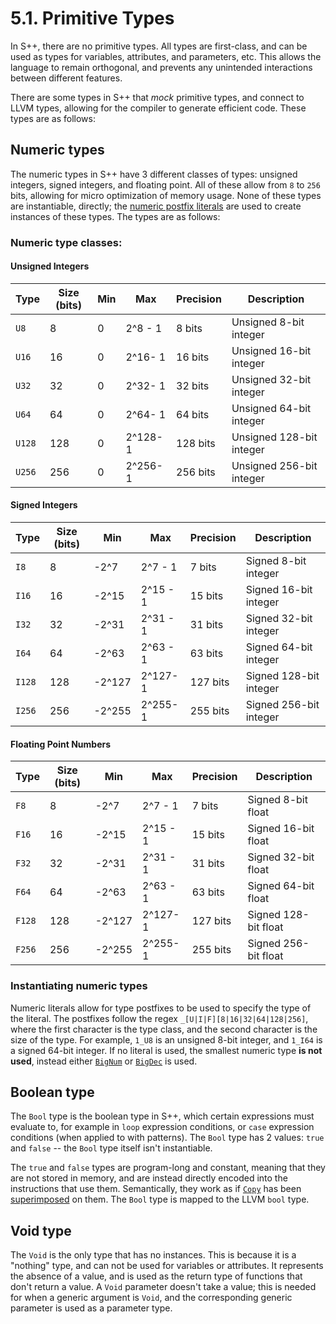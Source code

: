 # 5.1. Primitive Types

In S++, there are no primitive types. All types are first-class, and can be used as types for variables, attributes, and
parameters, etc. This allows the language to remain orthogonal, and prevents any unintended interactions between
different features.

There are some types in S++ that _mock_ primitive types, and connect to LLVM types, allowing for the compiler to
generate efficient code. These types are as follows:

## Numeric types

The numeric types in S++ have 3 different classes of types: unsigned integers, signed integers, and floating point.
All of these allow from `8` to `256` bits, allowing for micro optimization of memory usage. None of these types are
instantiable, directly; the [numeric postfix literals]() are used to create instances of these types. The types are as
follows:

### Numeric type classes:

#### Unsigned Integers

| Type   | Size (bits) | Min | Max     | Precision | Description              |
|--------|-------------|-----|---------|-----------|--------------------------|
| `U8`   | 8           | 0   | 2^8 - 1 | 8 bits    | Unsigned 8-bit integer   |
| `U16`  | 16          | 0   | 2^16- 1 | 16 bits   | Unsigned 16-bit integer  |
| `U32`  | 32          | 0   | 2^32- 1 | 32 bits   | Unsigned 32-bit integer  |
| `U64`  | 64          | 0   | 2^64- 1 | 64 bits   | Unsigned 64-bit integer  |
| `U128` | 128         | 0   | 2^128-1 | 128 bits  | Unsigned 128-bit integer |
| `U256` | 256         | 0   | 2^256-1 | 256 bits  | Unsigned 256-bit integer |

#### Signed Integers

| Type   | Size (bits) | Min    | Max      | Precision | Description            |
|--------|-------------|--------|----------|-----------|------------------------|
| `I8`   | 8           | -2^7   | 2^7 - 1  | 7 bits    | Signed 8-bit integer   |
| `I16`  | 16          | -2^15  | 2^15 - 1 | 15 bits   | Signed 16-bit integer  |
| `I32`  | 32          | -2^31  | 2^31 - 1 | 31 bits   | Signed 32-bit integer  |
| `I64`  | 64          | -2^63  | 2^63 - 1 | 63 bits   | Signed 64-bit integer  |
| `I128` | 128         | -2^127 | 2^127-1  | 127 bits  | Signed 128-bit integer |
| `I256` | 256         | -2^255 | 2^255-1  | 255 bits  | Signed 256-bit integer |

#### Floating Point Numbers

| Type   | Size (bits) | Min    | Max      | Precision | Description          |
|--------|-------------|--------|----------|-----------|----------------------|
| `F8`   | 8           | -2^7   | 2^7 - 1  | 7 bits    | Signed 8-bit float   |
| `F16`  | 16          | -2^15  | 2^15 - 1 | 15 bits   | Signed 16-bit float  |
| `F32`  | 32          | -2^31  | 2^31 - 1 | 31 bits   | Signed 32-bit float  |
| `F64`  | 64          | -2^63  | 2^63 - 1 | 63 bits   | Signed 64-bit float  |
| `F128` | 128         | -2^127 | 2^127-1  | 127 bits  | Signed 128-bit float |
| `F256` | 256         | -2^255 | 2^255-1  | 255 bits  | Signed 256-bit float |

### Instantiating numeric types

Numeric literals allow for type postfixes to be used to specify the type of the literal. The postfixes follow the
regex `_[U|I|F][8|16|32|64|128|256]`, where the first character is the type class, and the second character is the
size of the type. For example, `1_U8` is an unsigned 8-bit integer, and `1_I64` is a signed 64-bit integer. If no
literal is used, the smallest numeric type **is not used**, instead either [`BigNum`]() or [`BigDec`]() is used.

## Boolean type

The `Bool` type is the boolean type in S++, which certain expressions must evaluate to, for example in `loop`
expression conditions, or `case` expression conditions (when applied to with patterns). The `Bool` type has 2 values:
`true` and `false` -- the `Bool` type itself isn't instantiable.

The `true` and `false` types are program-long and constant, meaning that they are not stored in memory, and are
instead directly encoded into the instructions that use them. Semantically, they work as if [`Copy`]() has been
[superimposed]() on them. The `Bool` type is mapped to the LLVM `bool` type.

## Void type

The `Void` is the only type that has no instances. This is because it is a "nothing" type, and can not be used for
variables or attributes. It represents the absence of a value, and is used as the return type of functions that
don't return a value. A `Void` parameter doesn't take a value; this is needed for when a generic argument is `Void`,
and the corresponding generic parameter is used as a parameter type.
